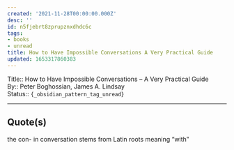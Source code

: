 ```yaml
---
created: '2021-11-28T00:00:00.000Z'
desc: ''
id: n5fjebrt8zprupznxdhdc6c
tags:
- books
- unread
title: How to Have Impossible Conversations A Very Practical Guide
updated: 1653317860383
---
```

   
Title:: How to Have Impossible Conversations – A Very Practical Guide   
By:: Peter Boghossian, James A. Lindsay   
Status:: `{_obsidian_pattern_tag_unread}`   
   
   
---   
   
## Quote(s)   
   
the con- in conversation stems from Latin roots meaning “with”